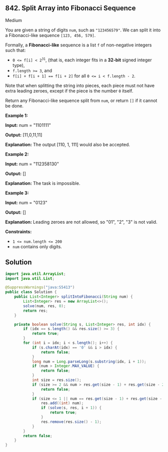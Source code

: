 ## 842\. Split Array into Fibonacci Sequence

Medium

You are given a string of digits `num`, such as `"123456579"`. We can split it into a Fibonacci-like sequence `[123, 456, 579]`.

Formally, a **Fibonacci-like** sequence is a list `f` of non-negative integers such that:

*   <code>0 <= f[i] < 2<sup>31</sup></code>, (that is, each integer fits in a **32-bit** signed integer type),
*   `f.length >= 3`, and
*   `f[i] + f[i + 1] == f[i + 2]` for all `0 <= i < f.length - 2`.

Note that when splitting the string into pieces, each piece must not have extra leading zeroes, except if the piece is the number `0` itself.

Return any Fibonacci-like sequence split from `num`, or return `[]` if it cannot be done.

**Example 1:**

**Input:** num = "1101111"

**Output:** [11,0,11,11]

**Explanation:** The output [110, 1, 111] would also be accepted.

**Example 2:**

**Input:** num = "112358130"

**Output:** []

**Explanation:** The task is impossible.

**Example 3:**

**Input:** num = "0123"

**Output:** []

**Explanation:** Leading zeroes are not allowed, so "01", "2", "3" is not valid.

**Constraints:**

*   `1 <= num.length <= 200`
*   `num` contains only digits.

## Solution

```java
import java.util.ArrayList;
import java.util.List;

@SuppressWarnings("java:S5413")
public class Solution {
    public List<Integer> splitIntoFibonacci(String num) {
        List<Integer> res = new ArrayList<>();
        solve(num, res, 0);
        return res;
    }

    private boolean solve(String s, List<Integer> res, int idx) {
        if (idx == s.length() && res.size() >= 3) {
            return true;
        }
        for (int i = idx; i < s.length(); i++) {
            if (s.charAt(idx) == '0' && i > idx) {
                return false;
            }
            long num = Long.parseLong(s.substring(idx, i + 1));
            if (num > Integer.MAX_VALUE) {
                return false;
            }
            int size = res.size();
            if (size >= 2 && num > res.get(size - 1) + res.get(size - 2)) {
                return false;
            }
            if (size <= 1 || num == res.get(size - 1) + res.get(size - 2)) {
                res.add((int) num);
                if (solve(s, res, i + 1)) {
                    return true;
                }
                res.remove(res.size() - 1);
            }
        }
        return false;
    }
}
```